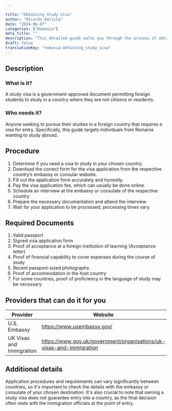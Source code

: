 ```yaml
---

title: "Obtaining Study Visa"
author: "Ricardo Batista"
date: "2024-06-07"
categories: ["Romania"]
meta_title: ""
description: "This detailed guide walks you through the process of obtaining a student visa, including eligibility criteria, procedure, required documents, and more."
draft: false
translationKey: "romania-obtaining_study_visa"
---
```


## Description
### What is it?
A study visa is a government-approved document permitting foreign students to study in a country where they are not citizens or residents.

### Who needs it?
Anyone seeking to pursue their studies in a foreign country that requires a visa for entry. Specifically, this guide targets individuals from Romania wanting to study abroad.

## Procedure
1. Determine if you need a visa to study in your chosen country.
2. Download the correct form for the visa application from the respective country’s embassy or consular website. 
3. Fill out the application form accurately and honestly.
4. Pay the visa application fee, which can usually be done online.
5. Schedule an interview at the embassy or consulate of the respective country.
6. Prepare the necessary documentation and attend the interview.
7. Wait for your application to be processed; processing times vary.

## Required Documents

1. Valid passport
2. Signed visa application form
3. Proof of acceptance at a foreign institution of learning (Acceptance letter)
4. Proof of financial capability to cover expenses during the course of study
5. Recent passport-sized photographs
6. Proof of accommodation in the host country
7. For some countries, proof of proficiency in the language of study may be necessary.

## Providers that can do it for you

| Provider        |     Website          |     Timelines    | Cost         |
| --------------- | -------------------  |  :-------------: | :----------: |
| U.S. Embassy   |  https://www.usembassy.gov/   |      Varies     | Varies       |
| UK Visas and Immigration | https://www.gov.uk/government/organisations/uk-visas-and-immigration |       Varies      |    Varies    |

## Additional details
Application procedures and requirements can vary significantly between countries, so it's important to check the details with the embassy or consulate of your chosen destination. It's also crucial to note that owning a study visa does not guarantee entry into a country, as the final decision often rests with the immigration officials at the point of entry.
